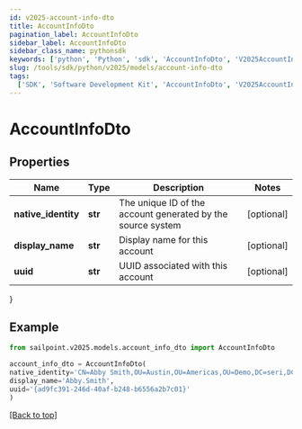 ```yaml
---
id: v2025-account-info-dto
title: AccountInfoDto
pagination_label: AccountInfoDto
sidebar_label: AccountInfoDto
sidebar_class_name: pythonsdk
keywords: ['python', 'Python', 'sdk', 'AccountInfoDto', 'V2025AccountInfoDto']
slug: /tools/sdk/python/v2025/models/account-info-dto
tags:
  ['SDK', 'Software Development Kit', 'AccountInfoDto', 'V2025AccountInfoDto']
---
```


# AccountInfoDto

## Properties

| Name | Type | Description | Notes |
| --- | --- | --- | --- |
| **native_identity** | **str** | The unique ID of the account generated by the source system | [optional] |
| **display_name** | **str** | Display name for this account | [optional] |
| **uuid** | **str** | UUID associated with this account | [optional] |

}

## Example

```python
from sailpoint.v2025.models.account_info_dto import AccountInfoDto

account_info_dto = AccountInfoDto(
native_identity='CN=Abby Smith,OU=Austin,OU=Americas,OU=Demo,DC=seri,DC=acme,DC=com',
display_name='Abby.Smith',
uuid='{ad9fc391-246d-40af-b248-b6556a2b7c01}'
)

```

[[Back to top]](#)
